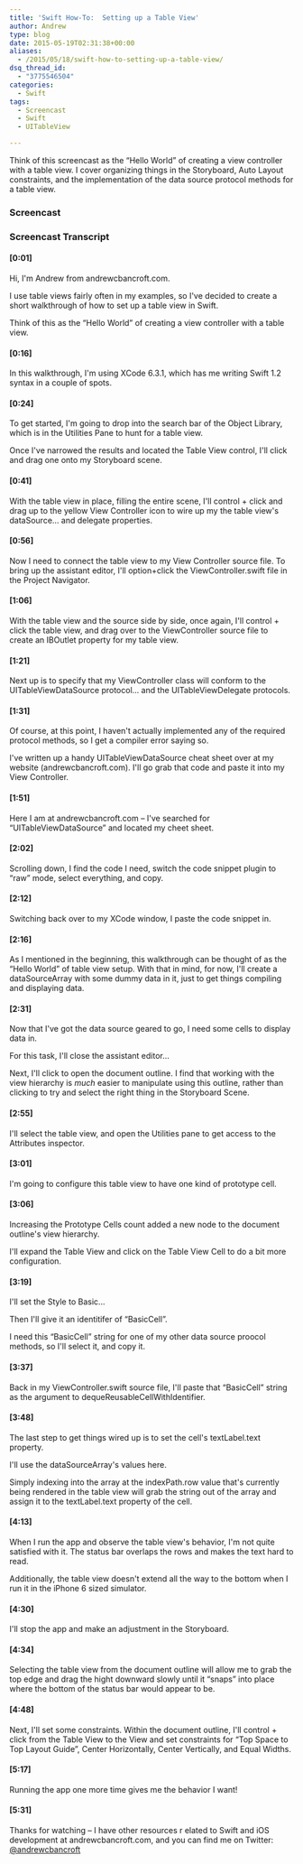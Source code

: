 ```yaml
---
title: 'Swift How-To:  Setting up a Table View'
author: Andrew
type: blog
date: 2015-05-19T02:31:38+00:00
aliases:
  - /2015/05/18/swift-how-to-setting-up-a-table-view/
dsq_thread_id:
  - "3775546504"
categories:
  - Swift
tags:
  - Screencast
  - Swift
  - UITableView

---
```

Think of this screencast as the &#8220;Hello World&#8221; of creating a view controller with a table view. I cover organizing things in the Storyboard, Auto Layout constraints, and the implementation of the data source protocol methods for a table view.

### Screencast



### Screencast Transcript

#### [0:01]

Hi, I'm Andrew from andrewcbancroft.com.

I use table views fairly often in my examples, so I've decided to create a short walkthrough of how to set up a table view in Swift.

Think of this as the &#8220;Hello World&#8221; of creating a view controller with a table view.

#### [0:16]

In this walkthrough, I'm using XCode 6.3.1, which has me writing Swift 1.2 syntax in a couple of spots.

#### [0:24]

To get started, I'm going to drop into the search bar of the Object Library, which is in the Utilities Pane to hunt for a table view.

Once I've narrowed the results and located the Table View control, I'll click and drag one onto my Storyboard scene.

#### [0:41]

With the table view in place, filling the entire scene, I'll control + click and drag up to the yellow View Controller icon to wire up my the table view's dataSource&#8230; and delegate properties.

#### [0:56]

Now I need to connect the table view to my View Controller source file. To bring up the assistant editor, I'll option+click the ViewController.swift file in the Project Navigator.

#### [1:06]

With the table view and the source side by side, once again, I'll control + click the table view, and drag over to the ViewController source file to create an IBOutlet property for my table view.

#### [1:21]

Next up is to specify that my ViewController class will conform to the UITableViewDataSource protocol&#8230; and the UITableViewDelegate protocols.

#### [1:31]

Of course, at this point, I haven't actually implemented any of the required protocol methods, so I get a compiler error saying so.

I've written up a handy UITableViewDataSource cheat sheet over at my website (andrewcbancroft.com). I'll go grab that code and paste it into my View Controller.

#### [1:51]

Here I am at andrewcbancroft.com – I've searched for &#8220;UITableViewDataSource&#8221; and located my cheet sheet.

#### [2:02]

Scrolling down, I find the code I need, switch the code snippet plugin to &#8220;raw&#8221; mode, select everything, and copy.

#### [2:12]

Switching back over to my XCode window, I paste the code snippet in.

#### [2:16]

As I mentioned in the beginning, this walkthrough can be thought of as the &#8220;Hello World&#8221; of table view setup. With that in mind, for now, I'll create a dataSourceArray with some dummy data in it, just to get things compiling and displaying data.

#### [2:31]

Now that I've got the data source geared to go, I need some cells to display data in.

For this task, I'll close the assistant editor&#8230;

Next, I'll click to open the document outline. I find that working with the view hierarchy is _much_ easier to manipulate using this outline, rather than clicking to try and select the right thing in the Storyboard Scene.

#### [2:55]

I'll select the table view, and open the Utilities pane to get access to the Attributes inspector.

#### [3:01]

I'm going to configure this table view to have one kind of prototype cell.

#### [3:06]

Increasing the Prototype Cells count added a new node to the document outline's view hierarchy.

I'll expand the Table View and click on the Table View Cell to do a bit more configuration.

#### [3:19]

I'll set the Style to Basic&#8230;

Then I'll give it an identitifer of &#8220;BasicCell&#8221;.

I need this &#8220;BasicCell&#8221; string for one of my other data source proocol methods, so I'll select it, and copy it.

#### [3:37]

Back in my ViewController.swift source file, I'll paste that &#8220;BasicCell&#8221; string as the argument to dequeReusableCellWithIdentifier.

#### [3:48]

The last step to get things wired up is to set the cell's textLabel.text property.

I'll use the dataSourceArray's values here.

Simply indexing into the array at the indexPath.row value that's currently being rendered in the table view will grab the string out of the array and assign it to the textLabel.text property of the cell.

#### [4:13]

When I run the app and observe the table view's behavior, I'm not quite satisfied with it. The status bar overlaps the rows and makes the text hard to read.

Additionally, the table view doesn't extend all the way to the bottom when I run it in the iPhone 6 sized simulator.

#### [4:30]

I'll stop the app and make an adjustment in the Storyboard.

#### [4:34]

Selecting the table view from the document outline will allow me to grab the top edge and drag the hight downward slowly until it &#8220;snaps&#8221; into place where the bottom of the status bar would appear to be.

#### [4:48]

Next, I'll set some constraints. Within the document outline, I'll control + click from the Table View to the View and set constraints for &#8220;Top Space to Top Layout Guide&#8221;, Center Horizontally, Center Vertically, and Equal Widths.

#### [5:17]

Running the app one more time gives me the behavior I want!

#### [5:31]

Thanks for watching – I have other resources r elated to Swift and iOS development at andrewcbancroft.com, and you can find me on Twitter: [@andrewcbancroft][1]

 [1]: https://twitter.com/andrewcbancroft